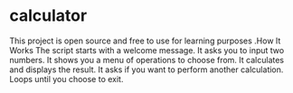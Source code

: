 # calculator
This project is open source and free to use for learning purposes .How It Works The script starts with a welcome message.  It asks you to input two numbers.  It shows you a menu of operations to choose from.  It calculates and displays the result.  It asks if you want to perform another calculation.  Loops until you choose to exit.
